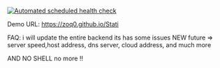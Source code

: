 [![Automated scheduled health check](https://github.com/abdimk/Stati/actions/workflows/main.yml/badge.svg)](https://github.com/abdimk/Stati/actions/workflows/main.yml)


Demo URL: https://zoq0.github.io/Stati



FAQ: i will update the entire backend its has some issues
NEW future => server speed,host address, dns server, cloud address, and much more 

AND NO SHELL no more !!
